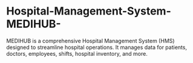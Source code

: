 # Hospital-Management-System-MEDIHUB-
MEDIHUB is a comprehensive Hospital Management System (HMS) designed to streamline hospital operations. It manages data for patients, doctors, employees, shifts, hospital inventory, and more. 
